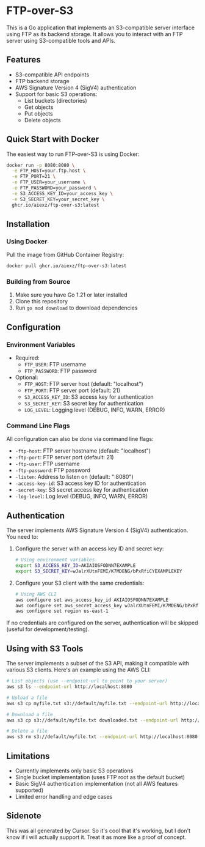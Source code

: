 # FTP-over-S3

This is a Go application that implements an S3-compatible server interface using FTP as its backend storage. It allows you to interact with an FTP server using S3-compatible tools and APIs.

## Features

- S3-compatible API endpoints
- FTP backend storage
- AWS Signature Version 4 (SigV4) authentication
- Support for basic S3 operations:
  - List buckets (directories)
  - Get objects
  - Put objects
  - Delete objects

## Quick Start with Docker

The easiest way to run FTP-over-S3 is using Docker:

```bash
docker run -p 8080:8080 \
  -e FTP_HOST=your.ftp.host \
  -e FTP_PORT=21 \
  -e FTP_USER=your_username \
  -e FTP_PASSWORD=your_password \
  -e S3_ACCESS_KEY_ID=your_access_key \
  -e S3_SECRET_KEY=your_secret_key \
  ghcr.io/aiexz/ftp-over-s3:latest
```

## Installation

### Using Docker
Pull the image from GitHub Container Registry:
```bash
docker pull ghcr.io/aiexz/ftp-over-s3:latest
```

### Building from Source
1. Make sure you have Go 1.21 or later installed
2. Clone this repository
3. Run `go mod download` to download dependencies

## Configuration

### Environment Variables
- Required:
  - `FTP_USER`: FTP username
  - `FTP_PASSWORD`: FTP password
- Optional:
  - `FTP_HOST`: FTP server host (default: "localhost")
  - `FTP_PORT`: FTP server port (default: 21)
  - `S3_ACCESS_KEY_ID`: S3 access key for authentication
  - `S3_SECRET_KEY`: S3 secret key for authentication
  - `LOG_LEVEL`: Logging level (DEBUG, INFO, WARN, ERROR)

### Command Line Flags
All configuration can also be done via command line flags:
- `-ftp-host`: FTP server hostname (default: "localhost")
- `-ftp-port`: FTP server port (default: 21)
- `-ftp-user`: FTP username
- `-ftp-password`: FTP password
- `-listen`: Address to listen on (default: ":8080")
- `-access-key-id`: S3 access key ID for authentication
- `-secret-key`: S3 secret access key for authentication
- `-log-level`: Log level (DEBUG, INFO, WARN, ERROR)

## Authentication

The server implements AWS Signature Version 4 (SigV4) authentication. You need to:

1. Configure the server with an access key ID and secret key:
   ```bash
   # Using environment variables
   export S3_ACCESS_KEY_ID=AKIAIOSFODNN7EXAMPLE
   export S3_SECRET_KEY=wJalrXUtnFEMI/K7MDENG/bPxRfiCYEXAMPLEKEY
   ```

2. Configure your S3 client with the same credentials:
   ```bash
   # Using AWS CLI
   aws configure set aws_access_key_id AKIAIOSFODNN7EXAMPLE
   aws configure set aws_secret_access_key wJalrXUtnFEMI/K7MDENG/bPxRfiCYEXAMPLEKEY
   aws configure set region us-east-1
   ```

If no credentials are configured on the server, authentication will be skipped (useful for development/testing).

## Using with S3 Tools

The server implements a subset of the S3 API, making it compatible with various S3 clients. Here's an example using the AWS CLI:

```bash
# List objects (use --endpoint-url to point to your server)
aws s3 ls --endpoint-url http://localhost:8080

# Upload a file
aws s3 cp myfile.txt s3://default/myfile.txt --endpoint-url http://localhost:8080

# Download a file
aws s3 cp s3://default/myfile.txt downloaded.txt --endpoint-url http://localhost:8080

# Delete a file
aws s3 rm s3://default/myfile.txt --endpoint-url http://localhost:8080
```

## Limitations

- Currently implements only basic S3 operations
- Single bucket implementation (uses FTP root as the default bucket)
- Basic SigV4 authentication implementation (not all AWS features supported)
- Limited error handling and edge cases 

## Sidenote
This was all generated by Cursor. So it's cool that it's working, but I don't know if i will actually support it. Treat it as more like a proof of concept.